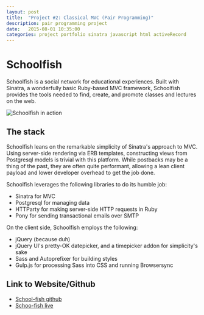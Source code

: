 ```yaml
---
layout: post
title:  "Project #2: Classical MVC (Pair Programming)"
description: pair programming project
date:   2015-08-01 10:35:00
categories: project portfolio sinatra javascript html activeRecord
---
```



# Schoolfish

Schoolfish is a social network for educational experiences. Built with Sinatra, a wonderfully basic Ruby-based MVC framework, Schoolfish provides the tools needed to find, create, and promote classes and lectures on the web.

![Schoolfish in action](https://raw.githubusercontent.com/TreatYoSelf/school-fish/master/screenshot.jpg)

## The stack

Schoolfish leans on the remarkable simplicity of Sinatra's approach to MVC. Using server-side rendering via ERB templates, constructing views from Postgresql models is trivial with this platform. While postbacks may be a thing of the past, they are often quite performant, allowing a lean client payload and lower developer overhead to get the job done.

Schoolfish leverages the following libraries to do its humble job:

- Sinatra for MVC
- Postgresql for managing data
- HTTParty for making server-side HTTP requests in Ruby
- Pony for sending transactional emails over SMTP

On the client side, Schoolfish employs the following:

- jQuery (because duh)
- jQuery UI's pretty-OK datepicker, and a timepicker addon for simplicity's sake
- Sass and Autoprefixer for building styles
- Gulp.js for processing Sass into CSS and running Browsersync


## Link to Website/Github

- [School-fish github](https://github.com/TreatYoSelf/school-fish)
- [Schoo-fish live](http://104.131.106.81/)

<!-- *Add a link here if it is legally ok to do so.. if not, do not include this section in your page at all!* -->

<!-- *Add a link to Github as well* -->
